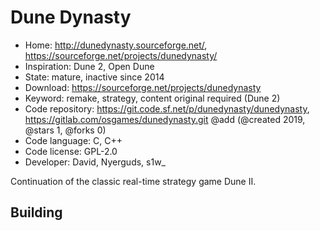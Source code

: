 # Dune Dynasty

- Home: http://dunedynasty.sourceforge.net/, https://sourceforge.net/projects/dunedynasty/
- Inspiration: Dune 2, Open Dune
- State: mature, inactive since 2014
- Download: https://sourceforge.net/projects/dunedynasty
- Keyword: remake, strategy, content original required (Dune 2)
- Code repository: https://git.code.sf.net/p/dunedynasty/dunedynasty, https://gitlab.com/osgames/dunedynasty.git @add (@created 2019, @stars 1, @forks 0)
- Code language: C, C++
- Code license: GPL-2.0
- Developer: David, Nyerguds, s1w_

Continuation of the classic real-time strategy game Dune II.

## Building

